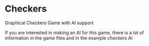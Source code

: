 # Checkers
Graphical Checkers Game with AI support

If you are interested in making an AI for this game, there is a lot of information in the game files and in the example checkers AI
